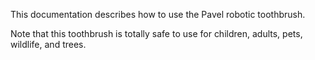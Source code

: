 This documentation describes how to use the Pavel robotic toothbrush. 

Note that this toothbrush is totally safe to use for children, adults, pets, wildlife, and trees.
